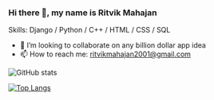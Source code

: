 ### Hi there 👋, my name is Ritvik Mahajan

Skills: Django / Python / C++ / HTML / CSS / SQL

- 👯 I’m looking to collaborate on any billion dollar app idea  
- 📫 How to reach me: ritvikmahajan2001@gmail.com 

![GitHub stats](https://github-readme-stats.vercel.app/api?username=ritvikmahajan17&theme=bear&show_icons=true) 

[![Top Langs](https://github-readme-stats.vercel.app/api/top-langs/?username=ritvikmahajan17)](https://github.com/anuraghazra/github-readme-stats)

 
